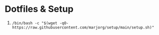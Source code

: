 # Dotfiles & Setup

1. `/bin/bash -c "$(wget -qO- https://raw.githubusercontent.com/marjorg/setup/main/setup.sh)"`

